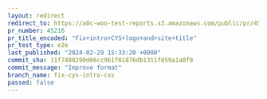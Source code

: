 ```yaml
---
layout: redirect
redirect_to: https://a8c-woo-test-reports.s3.amazonaws.com/public/pr/45216/e2e/index.html
pr_number: 45216
pr_title_encoded: "Fix+intro+CYS+logo+and+site+title"
pr_test_type: e2e
last_published: "2024-02-29 15:33:20 +0000"
commit_sha: 11f7488290d66cc961f01876db1311f859a1a0f9
commit_message: "Improve format"
branch_name: fix-cys-intro-css
passed: false
---
```

